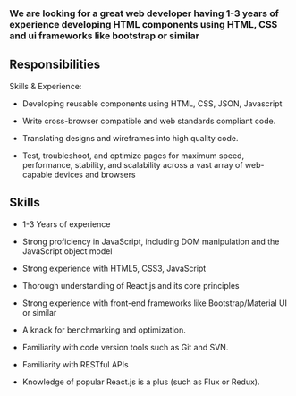 ### We are looking for a great web developer having 1-3 years of experience developing HTML components using HTML, CSS and ui frameworks like bootstrap or similar

## Responsibilities

Skills & Experience:

- Developing reusable components using HTML, CSS, JSON, Javascript

- Write cross-browser compatible and web standards compliant code.

- Translating designs and wireframes into high quality code.

- Test, troubleshoot, and optimize pages for maximum speed, performance, stability, and scalability across a vast array of web-capable devices and browsers


## Skills

- 1-3 Years of experience

- Strong proficiency in JavaScript, including DOM manipulation and the JavaScript object model

- Strong experience with HTML5, CSS3, JavaScript

- Thorough understanding of React.js and its core principles

- Strong experience with front-end frameworks like Bootstrap/Material UI or similar

- A knack for benchmarking and optimization.

- Familiarity with code version tools such as Git and SVN.

- Familiarity with RESTful APIs

- Knowledge of popular React.js is a plus  (such as Flux or Redux).
